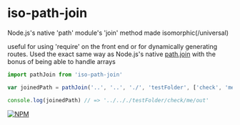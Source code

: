 # iso-path-join
Node.js's native 'path' module's 'join' method made isomorphic(/universal)

useful for using 'require' on the front end or for dynamically generating routes.  Used the exact same way as Node.js's native <a href='https://nodejs.org/api/path.html#path_path_join_path1_path2'>path.join</a> with the bonus of being able to handle arrays

```js
import pathJoin from 'iso-path-join'

var joinedPath = pathJoin('..', '..', './', 'testFolder', ['check', 'me', 'out'])

console.log(joinedPath) // => '../.././testFolder/check/me/out'
```
[![NPM][nodei-image]][nodei-url]

[nodei-image]: https://nodei.co/npm/iso-path-join.png?downloads=true&downloadRank=true&stars=true
[nodei-url]: https://www.npmjs.com/package/iso-path-join
